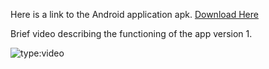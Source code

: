 
Here is a link to the Android application apk.  [Download Here](https://1drv.ms/u/s!AvnQMLx5N-xJjnNEKEp30NXOZs00?e=zCIZR4)

Brief video describing the functioning of the app version 1.

![type:video](https://www.youtube.com/embed/yAYOydOYuT0)
